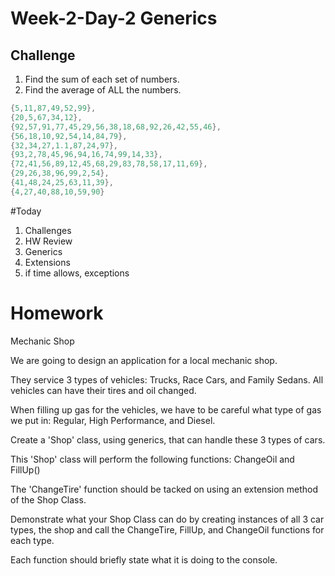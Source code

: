 # Week-2-Day-2 Generics

## Challenge

1. Find the sum of each set of numbers.
2. Find the average of ALL the numbers.

```c#
{5,11,87,49,52,99},
{20,5,67,34,12},
{92,57,91,77,45,29,56,38,18,68,92,26,42,55,46},
{56,18,10,92,54,14,84,79},
{32,34,27,1.1,87,24,97},
{93,2,78,45,96,94,16,74,99,14,33},
{72,41,56,89,12,45,68,29,83,78,58,17,11,69},
{29,26,38,96,99,2,54},
{41,48,24,25,63,11,39},
{4,27,40,88,10,59,90}
```

#Today
1. Challenges
2. HW Review
3. Generics
4. Extensions
5. if time allows, exceptions

# Homework
Mechanic Shop

We are going to design an application for a local mechanic shop. 

They service 3 types of vehicles: Trucks, Race Cars, and Family Sedans. All vehicles can have their tires and oil changed.

When filling up gas for the vehicles, we have to be careful what type of gas we put in: Regular, High Performance, and Diesel. 

Create a 'Shop' class, using generics, that can handle these 3 types of cars. 

This 'Shop' class will perform the following functions: ChangeOil and FillUp()

The 'ChangeTire' function should be tacked on using an extension method of the Shop Class.

Demonstrate what your Shop Class can do by creating instances of all 3 car types, the shop and call the ChangeTire, FillUp, and ChangeOil functions for each type. 

Each function should briefly state what it is doing to the console.




